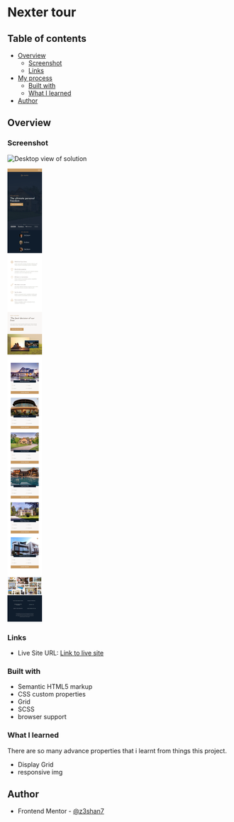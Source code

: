 # Nexter tour


## Table of contents

- [Overview](#overview)
  - [Screenshot](#screenshot)
  - [Links](#links)
- [My process](#my-process)
  - [Built with](#built-with)
  - [What I learned](#what-i-learned)
- [Author](#author)



## Overview


### Screenshot

![Desktop view of solution](./desktop.png)

![Mobile view of solution](./mobile.png)



### Links

- Live Site URL: [Link to live site](https://z3shan7.github.io/Nexter/)



### Built with

- Semantic HTML5 markup
- CSS custom properties
- Grid
- SCSS 
- browser support


### What I learned

There are so many advance properties that i learnt from things this project.

- Display Grid
- responsive img




## Author

- Frontend Mentor - [@z3shan7](https://www.frontendmentor.io/profile/z3shan7)
